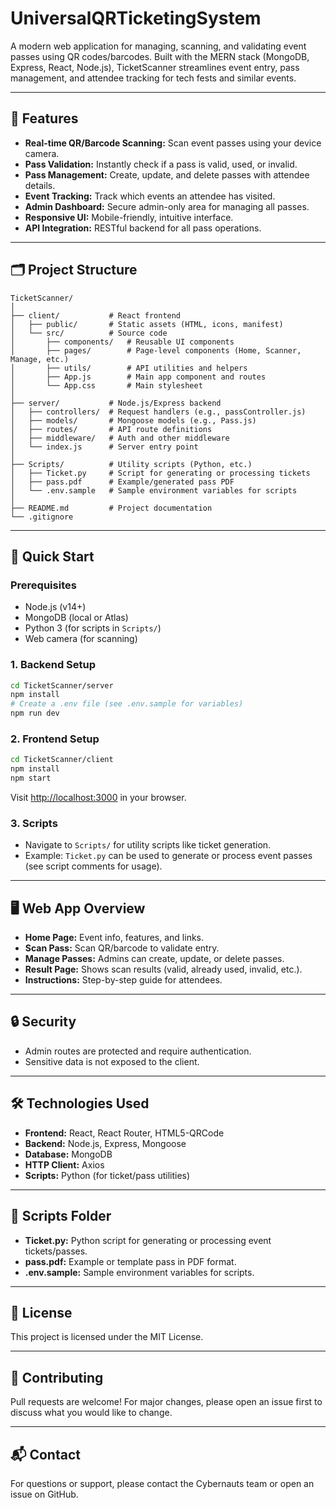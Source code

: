 # UniversalQRTicketingSystem

A modern web application for managing, scanning, and validating event passes using QR codes/barcodes. Built with the MERN stack (MongoDB, Express, React, Node.js), TicketScanner streamlines event entry, pass management, and attendee tracking for tech fests and similar events.

---

## 🌟 Features

- **Real-time QR/Barcode Scanning:** Scan event passes using your device camera.
- **Pass Validation:** Instantly check if a pass is valid, used, or invalid.
- **Pass Management:** Create, update, and delete passes with attendee details.
- **Event Tracking:** Track which events an attendee has visited.
- **Admin Dashboard:** Secure admin-only area for managing all passes.
- **Responsive UI:** Mobile-friendly, intuitive interface.
- **API Integration:** RESTful backend for all pass operations.

---

## 🗂️ Project Structure

```
TicketScanner/
│
├── client/           # React frontend
│   ├── public/       # Static assets (HTML, icons, manifest)
│   └── src/          # Source code
│       ├── components/   # Reusable UI components
│       ├── pages/        # Page-level components (Home, Scanner, Manage, etc.)
│       ├── utils/        # API utilities and helpers
│       ├── App.js        # Main app component and routes
│       └── App.css       # Main stylesheet
│
├── server/           # Node.js/Express backend
│   ├── controllers/  # Request handlers (e.g., passController.js)
│   ├── models/       # Mongoose models (e.g., Pass.js)
│   ├── routes/       # API route definitions
│   ├── middleware/   # Auth and other middleware
│   └── index.js      # Server entry point
│
├── Scripts/          # Utility scripts (Python, etc.)
│   ├── Ticket.py     # Script for generating or processing tickets
│   ├── pass.pdf      # Example/generated pass PDF
│   └── .env.sample   # Sample environment variables for scripts
│
├── README.md         # Project documentation
└── .gitignore
```

---

## 🚀 Quick Start

### Prerequisites

- Node.js (v14+)
- MongoDB (local or Atlas)
- Python 3 (for scripts in `Scripts/`)
- Web camera (for scanning)

### 1. Backend Setup

```sh
cd TicketScanner/server
npm install
# Create a .env file (see .env.sample for variables)
npm run dev
```

### 2. Frontend Setup

```sh
cd TicketScanner/client
npm install
npm start
```

Visit [http://localhost:3000](http://localhost:3000) in your browser.

### 3. Scripts

- Navigate to `Scripts/` for utility scripts like ticket generation.
- Example: `Ticket.py` can be used to generate or process event passes (see script comments for usage).

---

## 🖥️ Web App Overview

- **Home Page:** Event info, features, and links.
- **Scan Pass:** Scan QR/barcode to validate entry.
- **Manage Passes:** Admins can create, update, or delete passes.
- **Result Page:** Shows scan results (valid, already used, invalid, etc.).
- **Instructions:** Step-by-step guide for attendees.

---

## 🔒 Security

- Admin routes are protected and require authentication.
- Sensitive data is not exposed to the client.

---

## 🛠️ Technologies Used

- **Frontend:** React, React Router, HTML5-QRCode
- **Backend:** Node.js, Express, Mongoose
- **Database:** MongoDB
- **HTTP Client:** Axios
- **Scripts:** Python (for ticket/pass utilities)

---

## 📂 Scripts Folder

- **Ticket.py:** Python script for generating or processing event tickets/passes.
- **pass.pdf:** Example or template pass in PDF format.
- **.env.sample:** Sample environment variables for scripts.

---

## 📄 License

This project is licensed under the MIT License.

---

## 🤝 Contributing

Pull requests are welcome! For major changes, please open an issue first to discuss what you would like to change.

---

## 📬 Contact

For questions or support, please contact the Cybernauts team or open an issue on GitHub.
